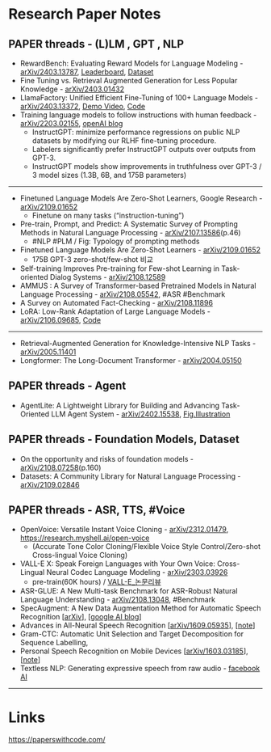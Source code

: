 # Research Paper Notes 
## PAPER threads - (L)LM , GPT , NLP
* RewardBench: Evaluating Reward Models for Language Modeling - [arXiv/2403.13787](https://arxiv.org/pdf/2403.13787v1.pdf), [Leaderboard](https://huggingface.co/spaces/allenai/reward-bench), [Dataset](https://huggingface.co/datasets/allenai/reward-bench)
* Fine Tuning vs. Retrieval Augmented Generation for Less Popular Knowledge - [arXiv/2403.01432](https://arxiv.org/abs/2403.01432)
* LlamaFactory: Unified Efficient Fine-Tuning of 100+ Language Models - [arXiv/2403.13372](https://arxiv.org/abs/2403.13372), [Demo Video](https://youtu.be/W29FgeZEpus?si=vhYd_dcGMt5lLTEo), [Code](https://github.com/hiyouga/LLaMA-Factory)
* Training language models to follow instructions with human feedback - [arXiv/2203.02155](https://arxiv.org/abs/2203.02155), [openAI blog](https://openai.com/blog/instruction-following/)
  - InstructGPT: minimize performance regressions on public NLP datasets by modifying our RLHF fine-tuning procedure.
  - Labelers significantly prefer InstructGPT outputs over outputs from GPT-3.
  - InstructGPT models show improvements in truthfulness over GPT-3 / 3 model sizes (1.3B, 6B, and 175B parameters)
------
* Finetuned Language Models Are Zero-Shot Learners, Google Research - [arXiv/2109.01652](https://arxiv.org/pdf/2109.01652.pdf) 
  - Finetune on many tasks (“instruction-tuning”)
* Pre-train, Prompt, and Predict: A Systematic Survey of Prompting Methods in Natural Language Processing - [arXiv/2107.13586](https://arxiv.org/pdf/2107.13586v1.pdf)(p.46)
  - #NLP #PLM / Fig: Typology of prompting methods
* Finetuned Language Models Are Zero-Shot Learners - [arXiv/2109.01652](https://arxiv.org/abs/2109.01652)
  - 175B GPT-3 zero-shot/few-shot 비교
* Self-training Improves Pre-training for Few-shot Learning in Task-oriented Dialog Systems - [arXiv/2108.12589](https://arxiv.org/abs/2108.12589)
* AMMUS : A Survey of Transformer-based Pretrained Models in Natural Language Processing - [arXiv/2108.05542](https://arxiv.org/abs/2108.05542), #ASR #Benchmark
* A Survey on Automated Fact-Checking - [arXiv/2108.11896](https://arxiv.org/abs/2108.11896)
* LoRA: Low-Rank Adaptation of Large Language Models - [arXiv/2106.09685](https://arxiv.org/abs/2106.09685v2), [Code](https://github.com/microsoft/LoRA)
------
* Retrieval-Augmented Generation for Knowledge-Intensive NLP Tasks -  [arXiv/2005.11401](https://arxiv.org/abs/2005.11401)
* Longformer: The Long-Document Transformer - [arXiv/2004.05150](https://arxiv.org/abs/2004.05150)

## PAPER threads - Agent 
* AgentLite: A Lightweight Library for Building and Advancing Task-Oriented LLM Agent System - [arXiv/2402.15538](https://arxiv.org/abs/2402.15538), [Fig.Illustration](https://d3i71xaburhd42.cloudfront.net/fc1dec23e44b7316cae4cda93ab0fdd1c56b2f28/9-Figure2-1.png)
  
## PAPER threads - Foundation Models, Dataset 
* On the opportunity and risks of foundation models - [arXiv/2108.07258](https://arxiv.org/abs/2108.07258)(p.160)
* Datasets: A Community Library for Natural Language Processing - [arXiv/2109.02846](https://arxiv.org/pdf/2109.02846.pdf)
 
## PAPER threads - ASR, TTS, #Voice
* OpenVoice: Versatile Instant Voice Cloning - [arXiv/2312.01479](https://arxiv.org/abs/2312.01479), https://research.myshell.ai/open-voice
  - (Accurate Tone Color Cloning/Flexible Voice Style Control/Zero-shot Cross-lingual Voice Cloning)
* VALL-E X: Speak Foreign Languages with Your Own Voice: Cross-Lingual Neural Codec Language Modeling - [arXiv/2303.03926](https://arxiv.org/abs/2303.03926)
  - pre-train(60K hours) / [VALL-E_논문리뷰](https://kimjy99.github.io/%EB%85%BC%EB%AC%B8%EB%A6%AC%EB%B7%B0/vall-e/)
* ASR-GLUE: A New Multi-task Benchmark for ASR-Robust Natural Language Understanding - [arXiv/2108.13048](https://arxiv.org/abs/2108.13048), #Benchmark
* SpecAugment: A New Data Augmentation Method for Automatic Speech Recognition [[arXiv](https://arxiv.org/abs/1904.08779)], [[google AI blog](https://ai.googleblog.com/2019/04/specaugment-new-data-augmentation.html)] 
* Advances in All-Neural Speech Recognition [[arXiv/1609.05935](https://arxiv.org/abs/1609.05935)], [[note](https://github.com/knlee-voice/PaperNotes/blob/master/notes/aXv1609.05935.md)]
* Gram-CTC: Automatic Unit Selection and Target Decomposition for Sequence Labelling, 
* Personal Speech Recognition on Mobile Devices [[arXiv/1603.03185](https://arxiv.org/abs/1603.03185)], [[note](notes/aXv1603.03185.md)]
* Textless NLP: Generating expressive speech from raw audio - [facebook AI](https://ai.facebook.com/blog/textless-nlp-generating-expressive-speech-from-raw-audio)

---
# Links 
https://paperswithcode.com/
